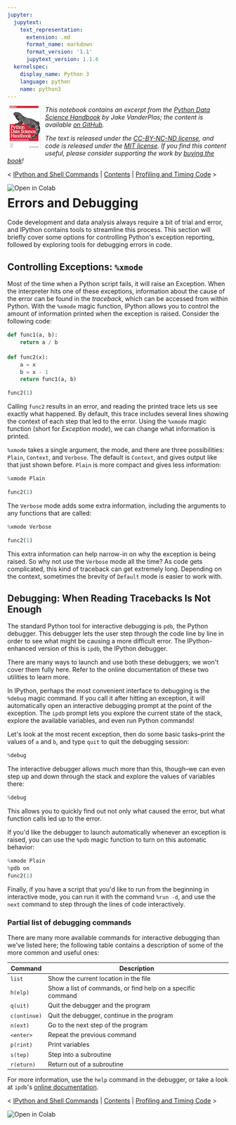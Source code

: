 ```yaml
---
jupyter:
  jupytext:
    text_representation:
      extension: .md
      format_name: markdown
      format_version: '1.1'
      jupytext_version: 1.1.6
  kernelspec:
    display_name: Python 3
    language: python
    name: python3
---
```


<!--BOOK_INFORMATION-->
<img align="left" style="padding-right:10px;" src="figures/PDSH-cover-small.png">

*This notebook contains an excerpt from the [Python Data Science Handbook](http://shop.oreilly.com/product/0636920034919.do) by Jake VanderPlas; the content is available [on GitHub](https://github.com/jakevdp/PythonDataScienceHandbook).*

*The text is released under the [CC-BY-NC-ND license](https://creativecommons.org/licenses/by-nc-nd/3.0/us/legalcode), and code is released under the [MIT license](https://opensource.org/licenses/MIT). If you find this content useful, please consider supporting the work by [buying the book](http://shop.oreilly.com/product/0636920034919.do)!*


<!--NAVIGATION-->
< [IPython and Shell Commands](01.05-IPython-And-Shell-Commands.md) | [Contents](Index.md) | [Profiling and Timing Code](01.07-Timing-and-Profiling.md) >

<a href="https://colab.research.google.com/github/jakevdp/PythonDataScienceHandbook/blob/master/notebooks/01.06-Errors-and-Debugging.md"><img align="left" src="https://colab.research.google.com/assets/colab-badge.svg" alt="Open in Colab" title="Open and Execute in Google Colaboratory"></a>



# Errors and Debugging


Code development and data analysis always require a bit of trial and error, and IPython contains tools to streamline this process.
This section will briefly cover some options for controlling Python's exception reporting, followed by exploring tools for debugging errors in code.


## Controlling Exceptions: ``%xmode``

Most of the time when a Python script fails, it will raise an Exception.
When the interpreter hits one of these exceptions, information about the cause of the error can be found in the *traceback*, which can be accessed from within Python.
With the ``%xmode`` magic function, IPython allows you to control the amount of information printed when the exception is raised.
Consider the following code:

```python
def func1(a, b):
    return a / b

def func2(x):
    a = x
    b = x - 1
    return func1(a, b)
```

```python
func2(1)
```

Calling ``func2`` results in an error, and reading the printed trace lets us see exactly what happened.
By default, this trace includes several lines showing the context of each step that led to the error.
Using the ``%xmode`` magic function (short for *Exception mode*), we can change what information is printed.

``%xmode`` takes a single argument, the mode, and there are three possibilities: ``Plain``, ``Context``, and ``Verbose``.
The default is ``Context``, and gives output like that just shown before.
``Plain`` is more compact and gives less information:

```python
%xmode Plain
```

```python
func2(1)
```

The ``Verbose`` mode adds some extra information, including the arguments to any functions that are called:

```python
%xmode Verbose
```

```python
func2(1)
```

This extra information can help narrow-in on why the exception is being raised.
So why not use the ``Verbose`` mode all the time?
As code gets complicated, this kind of traceback can get extremely long.
Depending on the context, sometimes the brevity of ``Default`` mode is easier to work with.


## Debugging: When Reading Tracebacks Is Not Enough

The standard Python tool for interactive debugging is ``pdb``, the Python debugger.
This debugger lets the user step through the code line by line in order to see what might be causing a more difficult error.
The IPython-enhanced version of this is ``ipdb``, the IPython debugger.

There are many ways to launch and use both these debuggers; we won't cover them fully here.
Refer to the online documentation of these two utilities to learn more.

In IPython, perhaps the most convenient interface to debugging is the ``%debug`` magic command.
If you call it after hitting an exception, it will automatically open an interactive debugging prompt at the point of the exception.
The ``ipdb`` prompt lets you explore the current state of the stack, explore the available variables, and even run Python commands!

Let's look at the most recent exception, then do some basic tasks–print the values of ``a`` and ``b``, and type ``quit`` to quit the debugging session:

```python
%debug
```

The interactive debugger allows much more than this, though–we can even step up and down through the stack and explore the values of variables there:

```python
%debug
```

This allows you to quickly find out not only what caused the error, but what function calls led up to the error.

If you'd like the debugger to launch automatically whenever an exception is raised, you can use the ``%pdb`` magic function to turn on this automatic behavior:

```python
%xmode Plain
%pdb on
func2(1)
```

Finally, if you have a script that you'd like to run from the beginning in interactive mode, you can run it with the command ``%run -d``, and use the ``next`` command to step through the lines of code interactively.


### Partial list of debugging commands

There are many more available commands for interactive debugging than we've listed here; the following table contains a description of some of the more common and useful ones:

| Command         |  Description                                                |
|-----------------|-------------------------------------------------------------|
| ``list``        | Show the current location in the file                       |
| ``h(elp)``      | Show a list of commands, or find help on a specific command |
| ``q(uit)``      | Quit the debugger and the program                           |
| ``c(ontinue)``  | Quit the debugger, continue in the program                  |
| ``n(ext)``      | Go to the next step of the program                          |
| ``<enter>``     | Repeat the previous command                                 |
| ``p(rint)``     | Print variables                                             |
| ``s(tep)``      | Step into a subroutine                                      |
| ``r(eturn)``    | Return out of a subroutine                                  |

For more information, use the ``help`` command in the debugger, or take a look at ``ipdb``'s [online documentation](https://github.com/gotcha/ipdb).


<!--NAVIGATION-->
< [IPython and Shell Commands](01.05-IPython-And-Shell-Commands.md) | [Contents](Index.md) | [Profiling and Timing Code](01.07-Timing-and-Profiling.md) >

<a href="https://colab.research.google.com/github/jakevdp/PythonDataScienceHandbook/blob/master/notebooks/01.06-Errors-and-Debugging.md"><img align="left" src="https://colab.research.google.com/assets/colab-badge.svg" alt="Open in Colab" title="Open and Execute in Google Colaboratory"></a>

